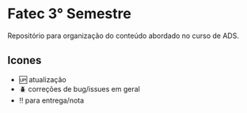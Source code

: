 # Fatec 3° Semestre
Repositório para organização do conteúdo abordado no curso de ADS.
## Icones

- :up: atualização 
- :beetle: correções de bug/issues em geral
- :bangbang: para entrega/nota
